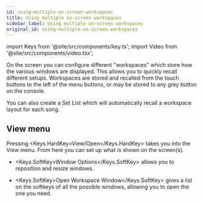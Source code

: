 ```yaml
---
id: using-multiple-on-screen-workspaces
title: Using multiple on-screen workspaces
sidebar_label: Using multiple on-screen workspaces
original_id: using-multiple-on-screen-workspaces
---
```


import Keys from '@site/src/components/key.ts';
import Video from '@site/src/components/video.tsx';

On the screen you can configure different "workspaces" which store how
the various windows are displayed. This allows you to quickly recall
different setups. Workspaces are stored and recalled from the touch
buttons to the left of the menu buttons, or may be stored to any grey
button on the console.

You can also create a Set List which will automatically recall a
workspace layout for each song.

## View menu

Pressing <Keys.HardKey>View/Open</Keys.HardKey> takes you into the View menu. From here you can
set up what is shown on the screen(s).

-   <Keys.SoftKey>Window Options</Keys.SoftKey> allows you to reposition and resize windows.

-   <Keys.SoftKey>Open Workspace Window</Keys.SoftKey> gives a list on the softkeys of all the
    possible windows, allowing you to open the one you need.



